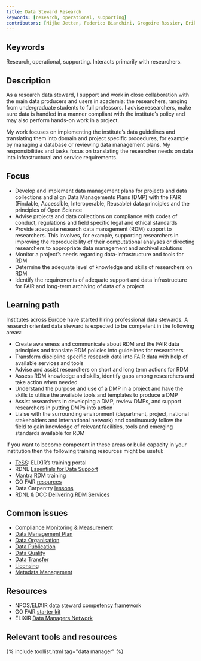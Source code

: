 ```yaml
---
title: Data Steward Research
keywords: [research, operational, supporting]
contributors: [Mijke Jetten, Federico Bianchini, Gregoire Rossier, Erik Hjerde, Siiri Fuchs, Minna Ahokas, Priit Adler, Alexander Botzki, Robert Andrews, Celia van Gelder, Daniel Wibberg, Graham Hughes, Marko Vidak, Pedro Fernandes, Pinar Alper, Victoria Dominguez, Wolmar Nyberg Åkerström, Alexia Cardona]
---
```


## Keywords
Research, operational, supporting. Interacts primarily with researchers.

## Description
As a research data steward, I support and work in close collaboration with the main data producers and users in academia: the researchers, ranging from undergraduate students to full professors. I advise researchers, make sure data is handled in a manner compliant with the institute’s policy and may also perform hands-on work in a project. 

My work focuses on implementing the institute’s data guidelines and translating them into domain and project specific procedures, for example by managing a database or reviewing data management plans. My responsibilities and tasks focus on translating the researcher  needs on data into infrastructural and service requirements.

## Focus
* Develop and implement data management plans for projects and data collections and align Data Managements Plans (DMP) with the FAIR (Findable, Accessible, Interoperable, Reusable) data principles and the principles of Open Science
* Advise projects and data collections on compliance with codes of conduct, regulations and field specific legal and ethical standards
* Provide adequate research data management (RDM) support to researchers. This involves, for example, supporting researchers in improving the reproducibility of their computational analyses or directing researchers to appropriate data management and archival solutions
* Monitor a project’s needs regarding data-infrastructure and tools for RDM
* Determine the adequate level of knowledge and skills of researchers on RDM
* Identify the requirements of adequate support and data infrastructure for FAIR and long-term archiving of data of a project

## Learning path
Institutes across Europe have started hiring professional data stewards. A research oriented data steward is expected to be competent in the following areas:
* Create awareness and communicate about RDM and the FAIR data principles and translate RDM policies into guidelines for researchers
* Transform discipline specific research data into FAIR data with help of available services and tools
* Advise and assist researchers on short and long term actions for RDM
* Assess RDM knowledge and skills, identify gaps among researchers and take action when needed
* Understand the purpose and use of a DMP in a project and have the skills to utilise the available tools and templates to produce a DMP 
* Assist researchers in developing a DMP, review DMPs, and support researchers in putting DMPs into action
* Liaise with the surrounding environment (department, project, national stakeholders and international network) and continuously follow the field to gain knowledge of relevant facilities, tools and emerging standards available for RDM

If you want to become competent in these areas or build capacity in your institution then the following training resources might be useful:
* [TeSS](https://tess.elixir-europe.org/): ELIXIR’s training portal
* RDNL [Essentials for Data Support](https://datasupport.researchdata.nl/en/)
* [Mantra](https://mantra.edina.ac.uk/) RDM training
* GO FAIR [resources](https://www.go-fair.org/resources/)
* Data Carpentry [lessons](https://datacarpentry.org/lessons/)
* RDNL & DCC [Delivering RDM Services](https://www.futurelearn.com/courses/delivering-research-data-management-services)

## Common issues
* [Compliance Monitoring & Measurement](https://rdm.elixir-europe.org/compliance_monitoring.html)
* [Data Management Plan](https://rdm.elixir-europe.org/data_management_plan.html)
* [Data Organisation](https://rdm.elixir-europe.org/data_organisation.html)
* [Data Publication](https://rdm.elixir-europe.org/data_publication.html)
* [Data Quality](https://rdm.elixir-europe.org/data_quality.html)
* [Data Transfer](https://rdm.elixir-europe.org/data_transfer.html)
* [Licensing](https://rdm.elixir-europe.org/licensing.html)
* [Metadata Management](https://rdm.elixir-europe.org/metadata_management.html)

## Resources
* NPOS/ELIXIR data steward [competency framework](https://zenodo.org/record/3490855#.YArTH-lKi7o)
* GO FAIR [starter kit](https://www.go-fair.org/resources/rdm-starter-kit/)
* ELIXIR [Data Managers Network](https://elixir-europe.org/about-us/how-funded/eu-projects/converge/wp1/dm-coordinators)

## Relevant tools and resources

{% include toollist.html tag="data manager" %}

